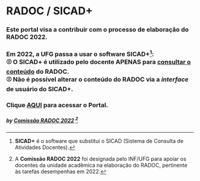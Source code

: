 # RADOC / SICAD+

### Este portal visa a contribuir com o processo de elaboração do RADOC 2022.

### Em 2022, a UFG passa a usar o software **SICAD+**[^1]:<br>&#x26BE; O SICAD+ é utilizado pelo docente APENAS para <ins>consultar o conteúdo</ins> do RADOC.<br>&#x26BE; Não é possível alterar o conteúdo do RADOC via a _interface_ de usuário do SICAD+.

### Clique [AQUI](./doc/painel.md#painel-visão-geral/) para acessar o Portal.


[^1]: **SICAD+** é o software que substitui o SICAD (Sistema de Consulta de Atividades Docentes).
[^2]: A **Comissão RADOC 2022** foi designada pelo INF/UFG para apoiar os docentes da unidade acadêmica na elaboração do RADOC, pertinente às tarefas desempenhas em 2022.

##### by [Comissão RADOC 2022](./doc/x-index.md#comissão-radoc-2022) [^2]
